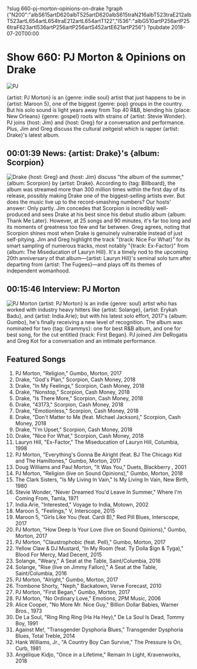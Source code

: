 ?slug 660-pj-morton-opinions-on-drake
?graph {"N200":"albS615artD620albT525artD620albS615traN216albT523traE212albT523artL654artL654traE212artL654artT122","I536":"albG510artP256artP256traF623artI536artP256artP256artS452artE621artP256"}
?pubdate 2018-07-20T00:00

# Show 660: PJ Morton & Opinions on Drake

![PJ](//static.soundopinions.org/images/2018/pj_morton.jpg)

{artist: PJ Morton} is an {genre: indie soul} artist that just happens to be in {artist: Maroon 5}, one of the biggest {genre: pop} groups in the country. But his solo sound is light years away from Top 40 R&B, blending his {place: New Orleans} {genre: gospel} roots with strains of {artist: Stevie Wonder}. PJ joins {host: Jim} and {host: Greg} for a conversation and performance. Plus, Jim and Greg discuss the cultural zeitgeist which is rapper {artist: Drake}'s latest album.


## 00:01:39 News: {artist: Drake}'s {album: Scorpion}
![Drake](//static.soundopinions.org/images/2018/drake_scorpion.jpg)
{host: Greg} and {host: Jim} discuss "the album of the summer," {album: Scorpion} by {artist: Drake}. According to {tag: Billboard}, the album was streamed more than 300 million times within the first day of its release, possibly making Drake one of the biggest-selling artists ever. But does the music live up to the record-smashing numbers? Our hosts' answer: Only partly. Jim concedes that Scorpion is incredibly well-produced and sees Drake at his best since his debut studio album {album: Thank Me Later}. However, at 25 songs and 90 minutes, it's far too long and its moments of greatness too few and far between. Greg agrees, noting that Scorpion shines most when Drake is genuinely vulnerable instead of just self-pitying. Jim and Greg highlight the track "{track: Nice For What}" for its smart sampling of numerous tracks, most notably "{track: Ex-Factor}" from {album: The Miseducation of Lauryn Hill}. It's a timely nod to the upcoming 20th anniversary of that album—{artist: Lauryn Hill}'s seminal solo turn after departing from {artist: The Fugees}—and plays off its themes of independent womanhood.


## 00:15:46 Interview: PJ Morton
![PJ Morton](https://s3.amazonaws.com/sound-images/images/2018/PJ-Morton-Gumbo-Unplugged-Studio.jpg)
{artist: PJ Morton} is an indie {genre: soul} artist who has worked with industry heavy hitters like {artist: Solange}, {artist: Erykah Badu}, and {artist: India.Arie}; but with his latest solo effort, 2017's {album: Gumbo}, he's finally receiving a new level of recognition. The album was nominated for two {tag: Grammys}: one for best R&B album, and one for best song, for the cut entitled {track: First Began}.
PJ joined Jim DeRogatis and Greg Kot for a conversation and an intimate performance. 

## Featured Songs
1. PJ Morton, "Religion," Gumbo, Morton, 2017
1. Drake, "God's Plan," Scorpion, Cash Money, 2018
1. Drake, "In My Feelings," Scorpion, Cash Money, 2018
1. Drake, "Nonstop," Scorpion, Cash Money, 2018
1. Drake, "Is There More," Scorpion, Cash Money, 2018
1. Drake, "43173," Scorpion, Cash Money, 2018
1. Drake, "Emotionless," Scorpion, Cash Money, 2018
1. Drake, "Don't Matter to Me (feat. Michael Jackson)," Scorpion, Cash Money, 2018
1. Drake, "I'm Upset," Scorpion, Cash Money, 2018
1. Drake, "Nice For What," Scorpion, Cash Money, 2018
1. Lauryn Hill, "Ex-Factor," The Miseducation of Lauryn Hill, Columbia, 1998
1. PJ Morton, "Everything's Gonna Be Alright (feat. BJ The Chicago Kid and The Hamiltones," Gumbo, Morton, 2017
1. Doug Williams and Paul Morton, "It Was You," Duets, Blackberry , 2001
1. PJ Morton, "Religion (live on Sound Opinions)," Gumbo, Morton, 2018
1. The Clark Sisters, "Is My Living In Vain," Is My Living In Vain, New Birth, 1980
1. Stevie Wonder, "Never Dreamed You'd Leave In Summer," Where I'm Coming From, Tamla, 1971
1. India.Arie, "Interested," Voyage to India, Motown, 2002
1. Maroon 5, "Feelings," V, Interscope, 2015
1. Maroon 5, "Girls Like You (feat. Cardi B)," Red Pill Blues, Interscope, 2017
1. PJ Morton, "How Deep Is Your Love (live on Sound Opinions)," Gumbo, Morton, 2017
1. PJ Morton, "Claustrophobic (feat. Pell)," Gumbo, Morton, 2017
1. Yellow Claw & DJ Mustard, "In My Room (feat. Ty Dolla $ign & Tyga)," Blood For Mercy, Mad Decent, 2015
1. Solange, "Weary," A Seat at the Table, Saint/Columbia, 2016
1. Solange, "Rise (live on Jimmy Fallon)," A Seat at the Table, Saint/Columbia, 2016
1. PJ Morton, "Alright," Gumbo, Morton, 2017
1. Trombone Shorty, "Neph," Backatown, Verve Forecast, 2010
1. PJ Morton, "First Began," Gumbo, Morton, 2017
1. PJ Morton, "No Ordinary Love," Emotions, 2PM Music, 2006
1. Alice Cooper, "No More Mr. Nice Guy," Billion Dollar Babies, Warner Bros., 1973
1. De La Soul, "Ring Ring Ring (Ha Ha Hey)," De La Soul Is Dead, Tommy Boy, 1991
1. Against Me!, "Transgender Dysphoria Blues," Transgender Dysphoria Blues, Total Treble, 2014
1. Hank Williams, Jr., "A Country Boy Can Survive," The Pressure Is On, Curb, 1981
1. Angélique Kidjo, "Once in a Lifetime," Remain In Light, Kravenworks, 2018